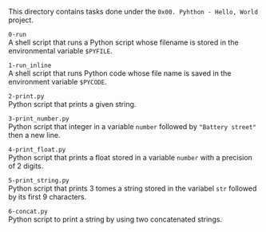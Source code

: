 This directory contains tasks done under the `0x00. Pyhthon - Hello, World` project.<br>


`0-run`<br>
A shell script that runs a Python script whose filename is stored in the environmental variable `$PYFILE`.


`1-run_inline`<br>
A shell script that runs Python code whose file name is saved in the environment variable `$PYCODE`.


`2-print.py`<br>
Python script that prints a given string.


`3-print_number.py`<br>
Python script that integer in a variable `number` followed by `"Battery street"` then a new line.


`4-print_float.py`<br>
Python script that prints a float stored in a variable `number` with a precision of 2 digits.


`5-print_string.py`<br>
Python script that prints 3 tomes a string stored in the variabel `str` followed by its first 9 characters.


`6-concat.py`<br>
Python script to print a string by using two concatenated strings.
